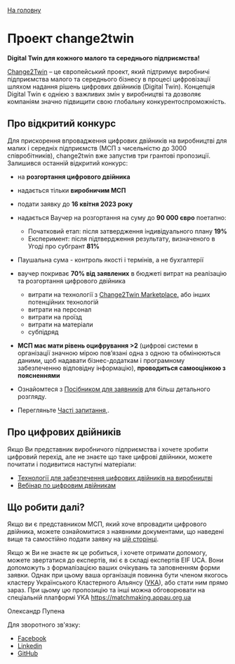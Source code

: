 [На головну](../README.md)

# Проект change2twin

**Digital Twin для кожного малого та середнього підприємства!**

[Change2Twin](https://www.change2twin.eu/) – це європейський проект, який підтримує виробничі підприємства малого та середнього бізнесу в процесі цифровізації шляхом надання рішень цифрових двійників (Digital Twin). Концепція Digital Twin є однією з важливих змін у виробництві та дозволяє компаніям значно підвищити свою глобальну конкурентоспроможність.

## Про відкритий конкурс

Для прискорення впровадження цифрових двійників на виробництві для малих і середніх підприємств (МСП з чисельністю до 3000 співробітників), change2twin вже запустив три грантові пропозиції. Залишився останній відкритий конкурс:

- на **розгортання цифрового двійника** 
- надається тільки **виробничим МСП** 
- подати заявку до **16 квітня 2023 року**
- надається Ваучер на розгортання на суму до **90 000 євро** поетапно:
  - Початковий етап: після затвердження індивідуального плану **19%**
  - Експеримент: після підтвердження результату, визначеного в Угоді про субгрант  **81%** 
- Паушальна сума - контроль якості і термінів, а не бухгалтерії
- ваучер покриває **70% від заявлених** в бюджеті витрат на реалізацію та розгортання цифрового двійника
  - витрати на технології з [Change2Twin Marketplace.](https://marketplace.change2twin.eu/) або інших потенційних технологій
  - витрати на персонал
  - витрати на проїзд
  - витрати на матеріали
  - субпідряд
- **МСП має мати рівень оцифрування >2** (цифрові системи в організації значною мірою пов’язані одна з одною та обмінюються даними, щоб надавати бізнес-додаткам і програмному забезпеченню відповідну інформацію), **проводиться самооцінкою з поясненнями** 



- Ознайомтеся з [Посібником для заявників](GuideforApplicants.md) для більш детального розгляду.
- Перегляньте [Часті запитання](faq.md),.

## Про цифрових двійників

Якщо Ви представник виробничого підприємства і хочете зробити цифровий перехід, але не знаєте що таке цифрові двійники, можете почитати і подивитися наступні матеріали: 

- [Технології для забезпечення цифрових двійників на виробництві](DigitalTwinEnablingTechnology_positionpaper.md)
- [Вебінар по цифровим двійникам](DigitalTwinsVebinar.md)

## Що робити далі? 

Якщо ви є представником МСП, який хоче впровадити цифрового двійника, можете ознайомитися з наявними документами, що наведені вище та самостійно подати заявку на [цій сторінці](https://change2twin-dv2-opencall.fundingbox.com/). 

Якщо ж Ви не знаєте як це робиться, і хочете отримати допомогу, можете звертатися до експертів, які є в складі експертів EIF UCA. Вони допоможуть з формалізацією ваших очікувань та заповненням форми заявки. Однак при цьому ваша організація повинна бути членом якогось кластеру Українського Кластерного Альянсу ([УКА](https://www.clusters.org.ua/members-of-the-alliance/)), або стати ним прямо зараз. При цьому цю пропозицію та інші можна обговорювати на спеціальній платформі УКА <https://matchmaking.appau.org.ua> 



Олександр Пупена 

Для зворотного зв'язку:

- [Facebook](https://www.facebook.com/fieldbusbook/posts/pfbid022Y7JN42GNTZFh69fNaHPSWACnHYPhAfhKm9YrPpFywNo5ppMXPaRqQ6gk734CS7Jl)
- [Linkedin](https://www.linkedin.com/feed/update/urn:li:activity:7033470045070462976/)
- [GitHub](https://github.com/pupenasan/grants/issues/3)
